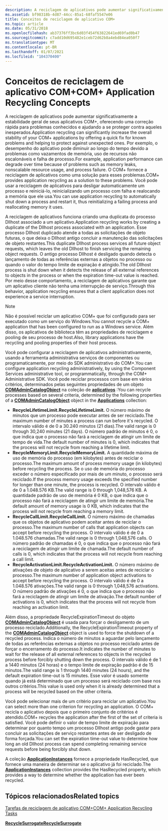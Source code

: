 ```yaml
---
description: A reciclagem de aplicativos pode aumentar significativamente a estabilidade geral de seus aplicativos COM+, oferecendo uma correção rápida para problemas conhecidos e ajudando a se proteger contra aqueles inesperados.
ms.assetid: bf98318b-4d87-44cc-85a1-68faf5547e06
title: Conceitos de reciclagem de aplicativo COM+
ms.topic: article
ms.date: 05/31/2018
ms.openlocfilehash: ab37376ff3bc6d03f454f63822641ed69fad0b47
ms.sourcegitcommit: c7add10d695482e1ceb72d62b8a4ebd84ea050f7
ms.translationtype: MT
ms.contentlocale: pt-BR
ms.lasthandoff: 01/07/2021
ms.locfileid: "104370400"
---
```

# <a name="com-application-recycling-concepts"></a><span data-ttu-id="37042-103">Conceitos de reciclagem de aplicativo COM+</span><span class="sxs-lookup"><span data-stu-id="37042-103">COM+ Application Recycling Concepts</span></span>

<span data-ttu-id="37042-104">A reciclagem de aplicativos pode aumentar significativamente a estabilidade geral de seus aplicativos COM+, oferecendo uma correção rápida para problemas conhecidos e ajudando a se proteger contra aqueles inesperados.</span><span class="sxs-lookup"><span data-stu-id="37042-104">Application recycling can significantly increase the overall stability of your COM+ applications by offering a quick fix for known problems and helping to protect against unexpected ones.</span></span> <span data-ttu-id="37042-105">Por exemplo, o desempenho do aplicativo pode diminuir ao longo do tempo devido a problemas como vazamentos de memória, uso de recursos não escalonáveis e falha de processo.</span><span class="sxs-lookup"><span data-stu-id="37042-105">For example, application performance can degrade over time because of problems such as memory leaks, nonscalable resource usage, and process failure.</span></span> <span data-ttu-id="37042-106">O COM+ fornece a reciclagem de aplicativos como uma solução para esses problemas.</span><span class="sxs-lookup"><span data-stu-id="37042-106">COM+ provides application recycling as a solution to these problems.</span></span> <span data-ttu-id="37042-107">Você pode usar a reciclagem de aplicativos para desligar automaticamente um processo e reiniciá-lo, reinicializando um processo com falha e realocando a memória que ele usa.</span><span class="sxs-lookup"><span data-stu-id="37042-107">You can use application recycling to automatically shut down a process and restart it, thus reinitializing a failing process and reallocating memory it uses.</span></span>

<span data-ttu-id="37042-108">A reciclagem de aplicativos funciona criando uma duplicata do processo Dllhost associado a um aplicativo.</span><span class="sxs-lookup"><span data-stu-id="37042-108">Application recycling works by creating a duplicate of the Dllhost process associated with an application.</span></span> <span data-ttu-id="37042-109">Esse processo Dllhost duplicado atende a todas as solicitações de objeto futuras, o que deixa o Dllhost antigo concluir a manutenção das solicitações de objeto restantes.</span><span class="sxs-lookup"><span data-stu-id="37042-109">This duplicate Dllhost process services all future object requests, which leaves the old Dllhost to finish servicing the remaining object requests.</span></span> <span data-ttu-id="37042-110">O antigo processo Dllhost é desligado quando detecta o lançamento de todas as referências externas a objetos no processo ou quando o valor do tempo limite de expiração é atingido.</span><span class="sxs-lookup"><span data-stu-id="37042-110">The old Dllhost process is shut down when it detects the release of all external references to objects in the process or when the expiration time-out value is reached.</span></span> <span data-ttu-id="37042-111">Por meio desse comportamento, a reciclagem de aplicativos garante que um aplicativo cliente não tenha uma interrupção de serviço.</span><span class="sxs-lookup"><span data-stu-id="37042-111">Through this behavior, application recycling ensures that a client application does not experience a service interruption.</span></span>

> [!Note]  
> <span data-ttu-id="37042-112">Não é possível reciclar um aplicativo COM+ que foi configurado para ser executado como um serviço do Windows.</span><span class="sxs-lookup"><span data-stu-id="37042-112">You cannot recycle a COM+ application that has been configured to run as a Windows service.</span></span> <span data-ttu-id="37042-113">Além disso, os aplicativos de biblioteca têm as propriedades de reciclagem e pooling de seu processo de host.</span><span class="sxs-lookup"><span data-stu-id="37042-113">Also, library applications have the recycling and pooling properties of their host process.</span></span>

 

<span data-ttu-id="37042-114">Você pode configurar a reciclagem de aplicativos administrativamente, usando a ferramenta administrativa serviços de componentes ou programaticamente, por meio do SDK administrativo do COM+.</span><span class="sxs-lookup"><span data-stu-id="37042-114">You can configure application recycling administratively, by using the Component Services administrative tool, or programmatically, through the COM+ Administrative SDK.</span></span> <span data-ttu-id="37042-115">Você pode reciclar processos com base em vários critérios, determinados pelas seguintes propriedades de um objeto [**COMAdminCatalogObject**](comadmincatalogobject.md) na coleção de [**aplicativos**](applications.md) :</span><span class="sxs-lookup"><span data-stu-id="37042-115">You can recycle processes based on several criteria, determined by the following properties of a [**COMAdminCatalogObject**](comadmincatalogobject.md) object in the [**Applications**](applications.md) collection:</span></span>

-   <span data-ttu-id="37042-116">**RecycleLifetimeLimit.**</span><span class="sxs-lookup"><span data-stu-id="37042-116">**RecycleLifetimeLimit.**</span></span> <span data-ttu-id="37042-117">O número máximo de minutos que um processo pode executar antes de ser reciclado.</span><span class="sxs-lookup"><span data-stu-id="37042-117">The maximum number of minutes a process can run before it's recycled.</span></span> <span data-ttu-id="37042-118">O intervalo válido é de 0 a 30.240 minutos (21 dias).</span><span class="sxs-lookup"><span data-stu-id="37042-118">The valid range is 0 through 30,240 minutes (21 days).</span></span> <span data-ttu-id="37042-119">O número padrão de minutos é 0, o que indica que o processo não fará a reciclagem de atingir um limite de tempo de vida.</span><span class="sxs-lookup"><span data-stu-id="37042-119">The default number of minutes is 0, which indicates that the process will not recycle from reaching a lifetime limit.</span></span>
-   <span data-ttu-id="37042-120">**RecycleMemoryLimit.**</span><span class="sxs-lookup"><span data-stu-id="37042-120">**RecycleMemoryLimit.**</span></span> <span data-ttu-id="37042-121">A quantidade máxima de uso de memória do processo (em kilobytes) antes de reciclar o processo.</span><span class="sxs-lookup"><span data-stu-id="37042-121">The maximum amount of process memory usage (in kilobytes) before recycling the process.</span></span> <span data-ttu-id="37042-122">Se o uso de memória do processo exceder o número especificado por mais de um minuto, o processo será reciclado.</span><span class="sxs-lookup"><span data-stu-id="37042-122">If the process memory usage exceeds the specified number for longer than one minute, the process is recycled.</span></span> <span data-ttu-id="37042-123">O intervalo válido é de 0 a 1.048.576 KB.</span><span class="sxs-lookup"><span data-stu-id="37042-123">The valid range is 0 through 1,048,576 KB.</span></span> <span data-ttu-id="37042-124">A quantidade padrão de uso de memória é 0 KB, o que indica que o processo não fará a reciclagem de atingir um limite de memória.</span><span class="sxs-lookup"><span data-stu-id="37042-124">The default amount of memory usage is 0 KB, which indicates that the process will not recycle from reaching a memory limit.</span></span>
-   <span data-ttu-id="37042-125">**RecycleCallLimit.**</span><span class="sxs-lookup"><span data-stu-id="37042-125">**RecycleCallLimit.**</span></span> <span data-ttu-id="37042-126">O número máximo de chamadas que os objetos de aplicativo podem aceitar antes de reciclar o processo.</span><span class="sxs-lookup"><span data-stu-id="37042-126">The maximum number of calls that application objects can accept before recycling the process.</span></span> <span data-ttu-id="37042-127">O intervalo válido é de 0 a 1.048.576 chamadas.</span><span class="sxs-lookup"><span data-stu-id="37042-127">The valid range is 0 through 1,048,576 calls.</span></span> <span data-ttu-id="37042-128">O número padrão de chamadas é 0, o que indica que o processo não fará a reciclagem de atingir um limite de chamada.</span><span class="sxs-lookup"><span data-stu-id="37042-128">The default number of calls is 0, which indicates that the process will not recycle from reaching a call limit.</span></span>
-   <span data-ttu-id="37042-129">**RecycleActivationLimit.**</span><span class="sxs-lookup"><span data-stu-id="37042-129">**RecycleActivationLimit.**</span></span> <span data-ttu-id="37042-130">O número máximo de ativações de objeto de aplicativo a serem aceitas antes de reciclar o processo.</span><span class="sxs-lookup"><span data-stu-id="37042-130">The maximum number of application object activations to accept before recycling the process.</span></span> <span data-ttu-id="37042-131">O intervalo válido é de 0 a 1.048.576 ativações.</span><span class="sxs-lookup"><span data-stu-id="37042-131">The valid range is 0 through 1,048,576 activations.</span></span> <span data-ttu-id="37042-132">O número padrão de ativações é 0, o que indica que o processo não fará a reciclagem de atingir um limite de ativação.</span><span class="sxs-lookup"><span data-stu-id="37042-132">The default number of activations is 0, which indicates that the process will not recycle from reaching an activation limit.</span></span>

<span data-ttu-id="37042-133">Além disso, a propriedade RecycleExpirationTimeout do objeto [**COMAdminCatalogObject**](comadmincatalogobject.md) é usada para forçar o desligamento de um processo reciclado.</span><span class="sxs-lookup"><span data-stu-id="37042-133">Additionally, the RecycleExpirationTimeout property of the [**COMAdminCatalogObject**](comadmincatalogobject.md) object is used to force the shutdown of a recycled process.</span></span> <span data-ttu-id="37042-134">Indica o número de minutos a aguardar pelo lançamento de todas as referências externas a objetos no processo reciclado antes de forçar o encerramento do processo.</span><span class="sxs-lookup"><span data-stu-id="37042-134">It indicates the number of minutes to wait for the release of all external references to objects in the recycled process before forcibly shutting down the process.</span></span> <span data-ttu-id="37042-135">O intervalo válido é de 1 a 1440 minutos (24 horas) e o tempo limite de expiração padrão é de 15 minutos.</span><span class="sxs-lookup"><span data-stu-id="37042-135">The valid range is 1 through 1440 minutes (24 hours), and the default expiration time-out is 15 minutes.</span></span> <span data-ttu-id="37042-136">Esse valor é usado somente quando já está determinado que um processo será reciclado com base nos outros critérios.</span><span class="sxs-lookup"><span data-stu-id="37042-136">This value is used only when it is already determined that a process will be recycled based on the other criteria.</span></span>

<span data-ttu-id="37042-137">Você pode selecionar mais de um critério para reciclar um aplicativo.</span><span class="sxs-lookup"><span data-stu-id="37042-137">You can select more than one criterion for recycling an application.</span></span> <span data-ttu-id="37042-138">O COM+ recicla o aplicativo depois que o primeiro conjunto de critérios é atendido.</span><span class="sxs-lookup"><span data-stu-id="37042-138">COM+ recycles the application after the first of the set of criteria is satisfied.</span></span> <span data-ttu-id="37042-139">Você pode definir o valor de tempo limite de expiração para determinar por quanto tempo um processo Dllhost antigo pode gastar para concluir as solicitações de serviço restantes antes de ser desligado de forma forçada.</span><span class="sxs-lookup"><span data-stu-id="37042-139">You can set the expiration time-out value to determine how long an old Dllhost process can spend completing remaining service requests before being forcibly shut down.</span></span>

<span data-ttu-id="37042-140">A coleção [**ApplicationInstances**](applicationinstances.md) fornece a propriedade HasRecycled, que fornece uma maneira de determinar se o aplicativo já foi reciclado.</span><span class="sxs-lookup"><span data-stu-id="37042-140">The [**ApplicationInstances**](applicationinstances.md) collection provides the HasRecycled property, which provides a way to determine whether the application has ever been recycled.</span></span>

## <a name="related-topics"></a><span data-ttu-id="37042-141">Tópicos relacionados</span><span class="sxs-lookup"><span data-stu-id="37042-141">Related topics</span></span>

<dl> <dt>

[<span data-ttu-id="37042-142">Tarefas de reciclagem de aplicativo COM+</span><span class="sxs-lookup"><span data-stu-id="37042-142">COM+ Application Recycling Tasks</span></span>](com--application-recycling-tasks.md)
</dt> <dt>

[<span data-ttu-id="37042-143">**RecycleSurrogate**</span><span class="sxs-lookup"><span data-stu-id="37042-143">**RecycleSurrogate**</span></span>](/windows/desktop/api/ComSvcs/nf-comsvcs-recyclesurrogate)
</dt> </dl>

 

 



